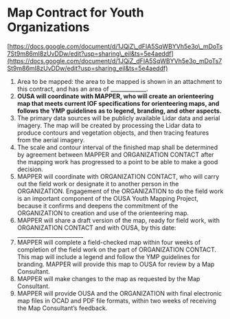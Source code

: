 # Map Contract for Youth Organizations

[https://docs.google.com/document/d/1JQiZ\_dFIA5SqWBYVh5e3o\_mDoTs7St9m86mI8zUvDDw/edit?usp=sharing\_eil&ts=5e4aeddf](https://docs.google.com/document/d/1JQiZ_dFIA5SqWBYVh5e3o_mDoTs7St9m86mI8zUvDDw/edit?usp=sharing_eil&ts=5e4aeddf)

1. Area to be mapped: the area to be mapped is shown in an attachment to this contract, and has an area of \_\_\_\_\_\_\_\_\_\_\_\_\_. 
2. **OUSA will coordinate with MAPPER, who will create an orienteering map that meets current IOF specifications for orienteering maps, and follows the YMP guidelines as to legend, branding, and other aspects.**
3. The primary data sources will be publicly available Lidar data and aerial imagery. The map will be created by processing the Lidar data to produce contours and vegetation objects, and then tracing features from the aerial imagery. 
4. The scale and contour interval of the finished map shall be determined by agreement between MAPPER and ORGANIZATION CONTACT after the mapping work has progressed to a point to be able to make a good decision.
5. MAPPER will coordinate with ORGANIZATION CONTACT, who will carry out the field work or designate it to another person in the ORGANIZATION. Engagement of the ORGANIZATION to do the field work is an important component of the OUSA Youth Mapping Project, because it confirms and deepens the commitment of the ORGANIZATION to creation and use of the orienteering map. 
6. MAPPER will share a draft version of the map, ready for field work, with ORGANIZATION CONTACT and with OUSA, by this date: \_\_\_\_\_\_\_\_\_\_\_\_\_\_\_\_\_\_\_\_\_\_\_\_
7. MAPPER will complete a field-checked map within four weeks of completion of the field work on the part of ORGANIZATION CONTACT. This map will include a legend and follow the YMP guidelines for branding. MAPPER will provide this map to OUSA for review by a Map Consultant.
8. MAPPER will make changes to the map as requested by the Map Consultant.
9. MAPPER will provide OUSA and the ORGANIZATION with final electronic map files in OCAD and PDF file formats, within two weeks of receiving the Map Consultant’s feedback.


